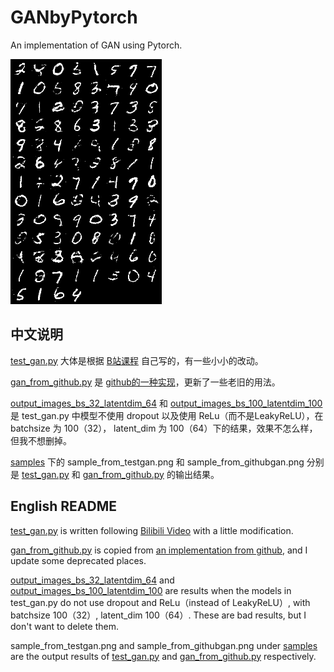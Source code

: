 # GANbyPytorch
An implementation of GAN using Pytorch.

![sample_from_testgan.png](samples%2Fsample_from_testgan.png)

## 中文说明
[test_gan.py](test_gan.py) 大体是根据 [B站课程](https://www.bilibili.com/video/BV1VT4y1e796/?spm_id_from=333.337.search-card.all.click&vd_source=c960549e8f49b2d8be21a60e6bbd2280)
自己写的，有一些小小的改动。

[gan_from_github.py](gan_from_github.py) 是 [github的一种实现](https://github.com/lyeoni/pytorch-mnist-GAN)，更新了一些老旧的用法。

[output_images_bs_32_latentdim_64](output_images_bs_32_latentdim_64) 和 [output_images_bs_100_latentdim_100](output_images_bs_100_latentdim_100)
是 test_gan.py 中模型不使用 dropout 以及使用 ReLu（而不是LeakyReLU），在 batchsize 为 100（32）， latent_dim 为 100（64）下的结果，效果不怎么样，但我不想删掉。

[samples](samples) 下的 sample_from_testgan.png  和 sample_from_githubgan.png 
分别是 [test_gan.py](test_gan.py) 和 [gan_from_github.py](gan_from_github.py) 的输出结果。


## English README
[test_gan.py](test_gan.py) is written following [Bilibili Video](https://www.bilibili.com/video/BV1VT4y1e796/?spm_id_from=333.337.search-card.all.click&vd_source=c960549e8f49b2d8be21a60e6bbd2280)
with a little modification.

[gan_from_github.py](gan_from_github.py) is copied from [an implementation from github](https://github.com/lyeoni/pytorch-mnist-GAN), and I update some deprecated places.

[output_images_bs_32_latentdim_64](output_images_bs_32_latentdim_64) and [output_images_bs_100_latentdim_100](output_images_bs_100_latentdim_100)
are results when the models in test_gan.py do not use dropout and ReLu（instead of LeakyReLU）, with batchsize 100（32）, latent_dim 100（64）.
These are bad results, but I don't want to delete them.

sample_from_testgan.png and sample_from_githubgan.png under [samples](samples)
are the output results of [test_gan.py](test_gan.py) and [gan_from_github.py](gan_from_github.py) respectively.